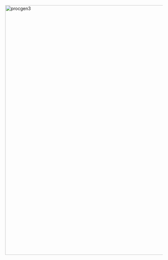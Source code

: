 <img width="796" alt="procgen3" src="https://github.com/user-attachments/assets/34adafde-980a-4fba-a19f-2af0afcd7b83">
